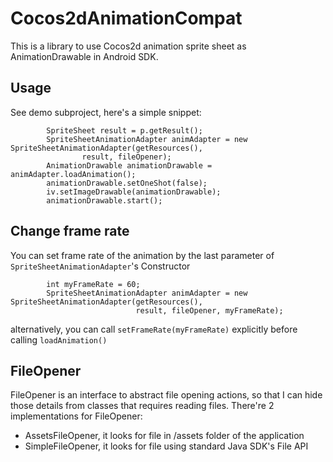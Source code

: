 Cocos2dAnimationCompat
======================

This is a library to use Cocos2d animation sprite sheet as AnimationDrawable in Android SDK.

Usage
----

See demo subproject, here's a simple snippet:

            SpriteSheet result = p.getResult();
            SpriteSheetAnimationAdapter animAdapter = new SpriteSheetAnimationAdapter(getResources(),
                    result, fileOpener);
            AnimationDrawable animationDrawable = animAdapter.loadAnimation();
            animationDrawable.setOneShot(false);
            iv.setImageDrawable(animationDrawable);
            animationDrawable.start();

Change frame rate
----------------
You can set frame rate of the animation by the last parameter of `SpriteSheetAnimationAdapter`'s
Constructor

            int myFrameRate = 60;
            SpriteSheetAnimationAdapter animAdapter = new SpriteSheetAnimationAdapter(getResources(),
                                result, fileOpener, myFrameRate);

alternatively, you can call `setFrameRate(myFrameRate)` explicitly before calling `loadAnimation()`


FileOpener
---------

FileOpener is an interface to abstract file opening actions, so that I can hide those details from
classes that requires reading files. There're 2 implementations for FileOpener:

- AssetsFileOpener, it looks for file in /assets folder of the application
- SimpleFileOpener, it looks for file using standard Java SDK's File API
